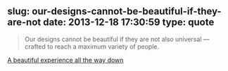 slug: our-designs-cannot-be-beautiful-if-they-are-not
date: 2013-12-18 17:30:59
type: quote
---

> Our designs cannot be beautiful if they are not also universal — crafted to reach a maximum variety of people.

[A beautiful experience all the way down](http://www.niemanlab.org/2013/12/a-beautiful-experience-all-the-way-down/)
